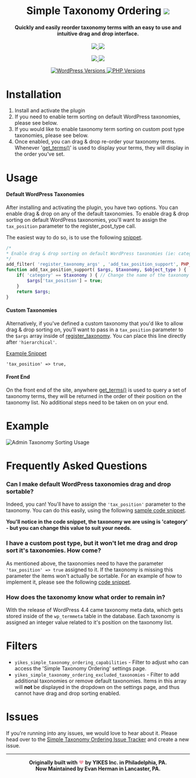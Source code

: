 <h1 align="center">Simple Taxonomy Ordering
	<a href="https://github.com/EvanHerman/Lity/releases/latest/">
		<img src="https://img.shields.io/static/v1?pluginVersion=&message=v2.3.4&label=&color=999&style=flat-square">
	</a>
</h1>

<h4 align="center">Quickly and easily reorder taxonomy terms with an easy to use and intuitive drag and drop interface.</h4>

<p align="center">
	<a href="https://github.com/EvanHerman/simple-taxonomy-ordering/actions/workflows/phpunit.yml?query=branch%3Amaster" target="_blank">
		<img src="https://github.com/EvanHerman/simple-taxonomy-ordering/actions/workflows/phpunit.yml/badge.svg?branch=master">
	</a>
	<a href="https://github.com/EvanHerman/simple-taxonomy-ordering/actions/workflows/wpcs.yml?query=branch%3Amaster" target="_blank">
		<img src="https://github.com/EvanHerman/simple-taxonomy-ordering/actions/workflows/wpcs.yml/badge.svg?branch=master">
	</a>
</p>

<p align="center">
	<a href="https://codeclimate.com/github/EvanHerman/simple-taxonomy-ordering/maintainability">
		<img src="https://api.codeclimate.com/v1/badges/82ec3b9e928a60ba91d2/maintainability" />
	</a>
	<a href="https://codeclimate.com/github/EvanHerman/simple-taxonomy-ordering/test_coverage">
		<img src="https://api.codeclimate.com/v1/badges/82ec3b9e928a60ba91d2/test_coverage" />
	</a>
</p>

<p align="center">
	<a href="https://wordpress.org/" target="_blank">
		<img src="https://img.shields.io/static/v1?label=&message=5.0+-+6.0&color=blue&style=flat-square&logo=wordpress&logoColor=white" alt="WordPress Versions">
	</a>
	<a href="https://www.php.net/" target="_blank">
		<img src="https://img.shields.io/static/v1?label=&message=5.6+-+8.0&color=777bb4&style=flat-square&logo=php&logoColor=white" alt="PHP Versions">
	</a>
</p>

Installation
===========
1. Install and activate the plugin
2. If you need to enable term sorting on default WordPress taxonomies, please see below.
3. If you would like to enable taxonomy term sorting on custom post type taxonomies, please see below.
4. Once enabled, you can drag & drop re-order your taxonomy terms. Whenever '[get_terms()](https://developer.wordpress.org/reference/functions/get_terms/)' is used to display your terms, they will display in the order you've set.

Usage
===========

#### Default WordPress Taxonomies
After installing and activating the plugin, you have two options. You can enable drag & drop on any of the default taxonomies. To enable drag & drop sorting on default WordPress taxonomies, you'll want to assign the `tax_position` parameter to the register_post_type call.

The easiest way to do so, is to use the following [snippet](https://gist.github.com/EvanHerman/4e83fda88d2b210dce95).

```php
/*
* Enable drag & drop sorting on default WordPress taxonomies (ie: categories) - (page/post)
*/
add_filter( 'register_taxonomy_args' , 'add_tax_position_support', PHP_INT_MAX, 3 );
function add_tax_position_support( $args, $taxonomy, $object_type ) {
	if( 'category' == $taxonomy ) { // Change the name of the taxonomy you want to enable drag&drop sort on
		$args['tax_position'] = true;
	}
	return $args;
}
```

#### Custom Taxonomies
Alternatively, if you've defined a custom taxonomy that you'd like to allow drag & drop sorting on, you'll want to pass in a `tax_position` parameter to the `$args` array inside of [register_taxonomy](https://codex.wordpress.org/Function_Reference/register_taxonomy). You can place this line directly after `'hierarchical'`.

[Example Snippet](https://gist.github.com/EvanHerman/170e2a46db4cecdeb607)

`'tax_position' => true,`


#### Front End
On the front end of the site, anywhere [get_terms()](https://developer.wordpress.org/reference/functions/get_terms/) is used to query a set of taxonomy terms, they will be returned in the order of their position on the taxonomy list. No additional steps need to be taken on on your end.

Example
=========
![Admin Taxonomy Sorting Usage](https://cldup.com/bFZrQxtCPT.gif)


Frequently Asked Questions
===========

### Can I make default WordPress taxonomies drag and drop sortable?

Indeed, you can! You'll have to assign the `'tax_position'` parameter to the taxonomy. You can do this easily, using the following [sample code snippet](https://gist.github.com/EvanHerman/4e83fda88d2b210dce95).

**You'll notice in the code snippet, the taxonomy we are using is 'category' - but you can change this value to suit your needs.**

### I have a custom post type, but it won't let me drag and drop sort it's taxonomies. How come?

As mentioned above, the taxonomies need to have the parameter	`'tax_position' => true` assigned to it. If the taxonomy is missing this parameter the items won't actually be sortable. For an example of how to implement it, please see the following [code snippet](https://gist.github.com/EvanHerman/170e2a46db4cecdeb607).

### How does the taxonomy know what order to remain in?

With the release of WordPress 4.4 came taxonomy meta data, which gets stored inside of the `wp_termmeta` table in the database. Each taxonomy is assigned an integer value related to it's position on the taxonomy list.

Filters
===========
* `yikes_simple_taxonomy_ordering_capabilities` - Filter to adjust who can access the 'Simple Taxonomy Ordering' settings page.
* `yikes_simple_taxonomy_ordering_excluded_taxonomies` - Filter to add additional taxonomies or remove default taxonomies. Items in this array will **not** be displayed in the dropdown on the settings page, and thus cannot have drag and drop sorting enabled.

Issues
===========
If you're running into any issues, we would love to hear about it. Please head over to the [Simple Taxonomy Ordering Issue Tracker](https://wordpress.org/support/plugin/simple-taxonomy-ordering/) and create a new issue.

_________________

<div align="center" style="font-weight: bold;">Originally built with <span style="color: #F3A4B2;">&hearts;</span> by YIKES Inc. in Philadelphia, PA.<br />Now Maintained by Evan Herman in Lancaster, PA.</div>
